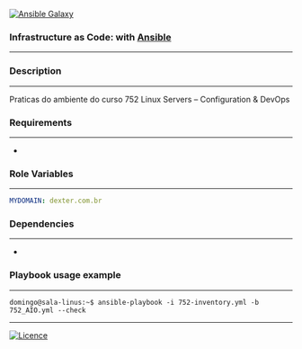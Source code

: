 [![Ansible Galaxy](https://img.shields.io/badge/Ansible%20Galaxy-wluisaraujo-blue.svg)](https://galaxy.ansible.com/wluisaraujo)

### Infrastructure as Code: with [Ansible](https://www.ansible.com)
------------

### Description
------------

 Praticas do ambiente do curso 752 Linux Servers – Configuration & DevOps

### Requirements
------------

 *

### Role Variables
--------------

```yaml
MYDOMAIN: dexter.com.br
```

### Dependencies
------------

*

### Playbook usage example
----------------

```console
domingo@sala-linus:~$ ansible-playbook -i 752-inventory.yml -b 752_AIO.yml --check
```



----------------
[![Licence](https://img.shields.io/badge/License-GPL%20v3-red.svg)](https://www.gnu.org/licenses/gpl-3.0.pt-br.html)